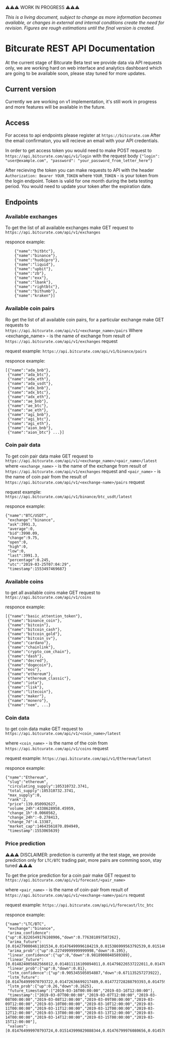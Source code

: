 ⚠️⚠️⚠️ WORK IN PROGRESS ⚠️⚠️⚠️

*This is a living document, subject to change as more information becomes available, or changes in external and internal conditions create the need for revision. Figures are rough estimations until the final version is created.*

# Bitcurate REST API Documentation

At the current stage of Bitcurate Beta test we provide data via API requests only, we are working hard on web interface and analytics dashboard which are going to be available soon, please stay tuned for more updates.

## Current version

Currently we are working on v1 implementation, it's still work in progress and more features will be available in the future. 

## Access

For access to api endpoints please register at `https://bitcurate.com`
After the email confirmaton, you will recieve an email with your API credentials.

In order to get access token you would need to make POST request to `https://api.bitcurate.com/api/v1/login`
with the request body `{"login": "user@example.com", "password": "your_password_from_letter_here"}`

After recieving the token you can make requests to API with the header `Authorization: Bearer YOUR_TOKEN`
where `YOUR_TOKEN` - is your token from the login endpoint. Token is valid for one month during the beta testing period.
You would need to update your token after the expiration date.

## Endpoints

### Available exchanges

To get the list of all available exchanges make GET request to\
`https://api.bitcurate.com/api/v1/exchanges`

responce example:
```[{"name":"hitbtc2"},
    {"name":"hitbtc"},
    {"name":"binance"},
    {"name":"huobipro"},
    {"name":"liquid"},
    {"name":"upbit"},
    {"name":"zb"},
    {"name":"exx"},
    {"name":"lbank"},
    {"name":"rightbtc"},
    {"name":"bithumb"},
    {"name":"kraken"}]
```

### Available coin pairs

Ro get the list of all available coin pairs, for a particular exchange make GET requests to\
`https://api.bitcurate.com/api/v1/<exchange_name>/pairs`
Where <exchange_name> - is the name of exchange from result of `https://api.bitcurate.com/api/v1/exchanges` request

request example:
`https://api.bitcurate.com/api/v1/binance/pairs`

responce example:
```
[{"name":"ada_bnb"},
 {"name":"ada_btc"},
 {"name":"ada_eth"},
 {"name":"ada_usdt"},
 {"name":"adx_bnb"},
 {"name":"adx_btc"},
 {"name":"adx_eth"},
 {"name":"ae_bnb"},
 {"name":"ae_btc"},
 {"name":"ae_eth"},
 {"name":"agi_bnb"},
 {"name":"agi_btc"},
 {"name":"agi_eth"},
 {"name":"aion_bnb"},
 {"name":"aion_btc"} ...}]
 ```

### Coin pair data

To get coin pair data make GET request to\
`https://api.bitcurate.com/api/v1/<exchange_name>/<pair_name>/latest`
where `<exchange_name>` - is the name of the exchange from result of `https://api.bitcurate.com/api/v1/exchanges` request
and `<pair_name>` - is the name of coin pair from the result of `https://api.bitcurate.com/api/v1/<exchange-name>/pairs` request

request example:
 `https://api.bitcurate.com/api/v1/binance/btc_usdt/latest`

responce example:
```
{"name":"BTC/USDT",   
 "exchange":"binance",
 "ask":3991.3,
 "average":0,
 "bid":3990.09,
 "change":9.75,
 "open":0,
 "high":0,
 "low":0,
 "last":3991.3,
 "percentage":0.245,
 "utc":"2019-03-25T07:04:29",
 "timestamp":1553497469687}
```
### Available coins

to get all available coins make GET request to\
`https://api.bitcurate.com/api/v1/coins`

responce example:
```
[{"name":"basic_attention_token"},
 {"name":"binance_coin"},
 {"name":"bitcoin"},
 {"name":"bitcoin_cash"},
 {"name":"bitcoin_gold"},
 {"name":"bitcoin_sv"},
 {"name":"cardano"},
 {"name":"chainlink"},
 {"name":"crypto_com_chain"},
 {"name":"dash"},
 {"name":"decred"},
 {"name":"dogecoin"},
 {"name":"eos"},
 {"name":"ethereum"},
 {"name":"ethereum_classic"},
 {"name":"iota"},
 {"name":"lisk"},
 {"name":"litecoin"},
 {"name":"maker"},
 {"name":"monero"},
 {"name":"nem", ...}
```
### Coin data

to get coin data make GET request to\
`https://api.bitcurate.com/api/v1/<coin_name>/latest`

where `<coin_name>` - is the name of the coin from `https://api.bitcurate.com/api/v1/coins` request

request example:
`https://api.bitcurate.com/api/v1/Ethereum/latest`

responce example:
```
{"name":"Ethereum",
 "slug":"ethereum",
 "circulating_supply":105310732.3741,
 "total_supply":105310732.3741,
 "max_supply":0,
 "rank":2,
 "price":139.050992627,
 "volume_24h":4338628958.45959,
 "change_1h":0.0060562,
 "change_24h":-0.278413,
 "change_7d":4.13387,
 "market_cap":14643561870.894949,
 "timestamp":1553065639}
```
### Price prediction

⚠️⚠️⚠️ DISCLAIMER: prediction is currently at the test stage, we provide prediction only for `LTC/BTC` trading pair, more pairs are comming soon, stay tuned ⚠️⚠️⚠️

To get the price prediction for a coin pair make GET request to\
`https://api.bitcurate.com/api/v1/forecast/<pair_name>`

where `<pair_name>` - is the name of coin-pair from result of `https://api.bitcurate.com/api/v1/<exchange-name>/pairs` request

request example:
`https://api.bitcurate.com/api/v1/forecast/ltc_btc`

responce example:
```
{"name":"LTC/BTC",
 "exchange":"binance",
 "arima_confidence":{"up":0.8226549176108906,"down":0.776381097587262},
 "arima_future":[0.014279000461101534,0.01476499996184219,0.015386999563792539,0.015146999617525454,0.014312809353285442,0.014968858537096662,0.015002590313277666,0.014834182589430657,0.014670900397597431,0.014586887767264434,0.01438891690207868,0.014399619146453707,0.014545154534408227,0.014497897772418495,0.014562111340469155,0.014470660248333444,0.014623716553268811,0.014705137486268054,0.014782058421428663,0.014762295915358712],
 "arima_prob":{"up":0.22749999999999998,"down":0.195},
 "linear_confidence":{"up":0,"down":0.9818900848589389},
 "linear_future":[0.014824005682566012,0.014811116109894011,0.014798226537222011,0.014785336964550012,0.014772447391878012,0.014759557819206012,0.014746668246534011,0.014733778673862013,0.014720889101190012,0.014707999528518012,0.014695109955846011,0.014682220383174013,0.014669330810502012,0.014656441237830012,0.014643551665158011,0.014630662092486013,0.014617772519814012,0.014604882947142012,0.014591993374470012,0.014579103801798013],
 "linear_prob":{"up":0,"down":0.81},
 "lstm_confidence":{"up":0.905345505054887,"down":0.671135257273922},
 "lstm_future":[0.014764999970793722,0.01472636699217489,0.014772728288793393,0.01475943844605099,0.014786052778498428,0.01485304190737813,0.014878742529302104,0.014857523017661191,0.014773169625103113,0.01475678135398817,0.014556629124793554,0.014493272487623334,0.014698892672619259,0.01474235104872579,0.01471727608289042,0.014633984630048615,0.014671884334087839,0.014740917324414961,0.014869024262515686,0.01483593543360029],
 "lstm_prob":{"up":0.26,"down":0.1625},
 "future_timestamp":["2019-03-16T00:00:00","2019-03-16T12:00:00"],
 "timestamp":["2019-03-07T00:00:00","2019-03-07T12:00:00","2019-03-08T00:00:00","2019-03-08T12:00:00","2019-03-09T00:00:00","2019-03-09T12:00:00","2019-03-10T00:00:00","2019-03-10T12:00:00","2019-03-11T00:00:00","2019-03-11T12:00:00","2019-03-12T00:00:00","2019-03-12T12:00:00","2019-03-13T00:00:00","2019-03-13T12:00:00","2019-03-14T00:00:00","2019-03-14T12:00:00","2019-03-15T00:00:00","2019-03-15T12:00:00"],
 "values":[0.014764999970793724,0.015143999829888344,0.01476799976080656,0.014570999890565872,0.015143999829888344,0.014929999597370625,0.014728999696671963,0.014600000344216824,0.014588999561965466,0.014279000461101532,0.014592999592423439,0.014632999897003174,0.014593999832868576,0.014587000012397766,0.01450399961322546,0.01476799976080656,0.014832999557256699,0.0148290004581213]}
```
